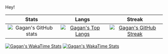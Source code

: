 Hey! 
 
| Stats                                                                                                            | Langs                                                                                                             | Streak                                                                                                            |
|:----------------------------------------------------------------------------------------------------------------:|:----------------------------------------------------------------------------------------------------------------:|:----------------------------------------------------------------------------------------------------------------:|
| ![Gagan's GitHub stats](https://github-readme-stats.vercel.app/api?username=GaganReddyin&show_icons=true&title_color=74ff0a&icon_color=74ff0a&text_color=9f9f9f&bg_color=2D2D2D&hide_border=true&count_private=true) | [![Gagan's Top Langs](https://github-readme-stats.vercel.app/api/top-langs/?username=GaganReddyin&layout=compact&title_color=74ff0a&text_color=9f9f9f&bg_color=2D2D2D&hide_border=true)](https://github.com/GaganReddyin?tab=repositories) | [![Gagan's GitHub Streak](https://github-readme-streak-stats.herokuapp.com/?user=GaganReddyin&theme=dark&background=2D2D2D&currStreakLabel=74ff0a&ring=74ff0a&fire=74ff0a&sideLabels=74ff0a&hide_border=true)](https://github.com/GaganReddyin?tab=repositories) |

[![Gagan's WakaTime Stats](https://github-readme-stats.vercel.app/api/wakatime?username=GaganReddyin&title_color=74ff0a&icon_color=74ff0a&text_color=9f9f9f&bg_color=2D2D2D&hide_border=true)](https://github.com/GaganReddyin/github-readme-stats)
[![Gagan's WakaTime Stats](https://github-readme-stats.vercel.app/api/wakatime?username=GaganReddyin&title_color=74ff0a&icon_color=74ff0a&text_color=9f9f9f&bg_color=2D2D2D&hide_border=true&token=YOUR_PERSONAL_ACCESS_TOKEN)](https://github.com/GaganReddyin/github-readme-stats)


